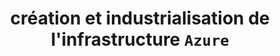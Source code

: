 ---
layout: page
categories: mission
title: "création et industrialisation de l'infrastructure `Azure`"
categories: 'mission'
start_date: 2018-07-01
end_date: 2021-09-01
skills:
  - DevOps
company: Esker
team : 7 DevOps, 1 Product Owner et 1 Scrum Master
position: Ingénieur R&D
status: interne
achievements:
  - "Utilisation de ressources `Azure` : *Infrastructure as a Service* - `IaaS` et *Platform as a Service* - `PaaS`."
  - Initialisation et configuration des ressources avec des outils *Infrastructure As Code* - `IaC`.
  - Industrialisation avec la mise en place des *pipelines* `CI/CD` de `Chef`, `Terraform` & `Ansible` sous `AzureDevOps`.
environments:
  - SCRUM
  - Azure
  - AzureDevOps
  - Terraform
  - Ansible
  - Chef
  - Git
  - Windows
  - RedHat
input_skill:
 - J'ai pu apporter mon expérience dans la mise en place de pipeline dans les tâches quotidiennes afin de gagner en traçabilité, reproductibilité et vélocité. 
 - L'équipe appréciait mon esprit d'éclaireur et rebondir sur les opportunités.
output_skill:
 - "**Esker** m'a permis d'approfondir mes connaissances en architecture technique et en particulier dans l'environnement cloud `Azure`."
 - De plus, j'ai pu découvrir et expérimenter comment avancer dans une organisation exclusivement horizontale.
 - J'ai pu explorer une nouvelle manière de partager en rédigeant des articles et réalisant des présentations techniques.
story: |
  **Esker** offre sur un plateforme `SaaS` afin d'automatiser le traitement de documents. En particulier elle offre des solutions pour le cycle des factures et des bon de commandes. La R&D de plus 150 personnes est dédié à l'évolution technique et fonctionnelle de la plateforme. La mission de mon équipe est mettre en place l'architecture dans différent zone géographique: Europe, Australie, Canada, État-unis.
---